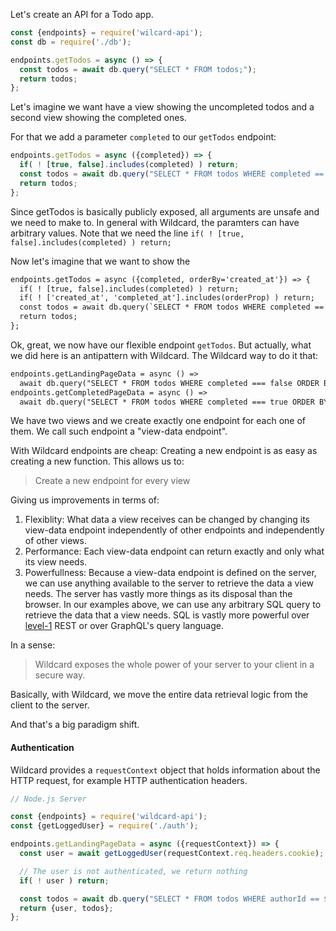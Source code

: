 
Let's create an API for a Todo app.



~~~js
const {endpoints} = require('wilcard-api');
const db = require('./db');

endpoints.getTodos = async () => {
  const todos = await db.query("SELECT * FROM todos;");
  return todos;
};
~~~

Let's imagine we want have a view showing the uncompleted todos and a second view showing the completed ones.

For that we add a parameter `completed` to our `getTodos` endpoint:

~~~js
endpoints.getTodos = async ({completed}) => {
  if( ! [true, false].includes(completed) ) return;
  const todos = await db.query("SELECT * FROM todos WHERE completed == ${completed};");
  return todos;
};
~~~

Since getTodos is basically publicly exposed, all arguments are unsafe and
we need to make to.
In general with Wildcard, the paramters can have arbitrary values.
Note that we need the line `if( ! [true, false].includes(completed) ) return;` 

Now let's imagine that we want to show the 

~~~diff
endpoints.getTodos = async ({completed, orderBy='created_at'}) => {
  if( ! [true, false].includes(completed) ) return;
  if( ! ['created_at', 'completed_at'].includes(orderProp) ) return;
  const todos = await db.query(`SELECT * FROM todos WHERE completed == ${completed} ORDER BY ${orderBy}`);
  return todos;
};
~~~

Ok, great, we now have our flexible endpoint `getTodos`.
But actually, what we did here is an antipattern with Wildcard.
The Wildcard way to do it that:

~~~diff
endpoints.getLandingPageData = async () =>
  await db.query("SELECT * FROM todos WHERE completed === false ORDER BY created_at");
endpoints.getCompletedPageData = async () =>
  await db.query("SELECT * FROM todos WHERE completed === true ORDER BY completed_at");
~~~

We have two views and we create exactly one endpoint for each one of them.
We call such endpoint a "view-data endpoint".

With Wildcard endpoints are cheap:
Creating a new endpoint is as easy as creating a new function.
This allows us to:

> Create a new endpoint for every view

Giving us improvements in terms of:
1. Flexiblity:
   What data a view receives can be changed by changing its view-data endpoint independently of other endpoints and independently of other views.
2. Performance:
   Each view-data endpoint can return exactly and only what its view needs.
3. Powerfullness:
   Because a view-data endpoint is defined on the server, we can use anything available to the server to retrieve the data a view needs.
   The server has vastly more things as its disposal than the browser.
   In our examples above, we can use any arbitrary SQL query to retrieve the data that a view needs.
   SQL is vastly more powerful over [level-1](https://martinfowler.com/articles/richardsonMaturityModel.html#level1) REST or over GraphQL's query language.

In a sense:

 > Wildcard exposes the whole power of your server to your client in a secure way.

Basically, with Wildcard, we move the entire data retrieval logic from the client to the server.

And that's a big paradigm shift.


#### Authentication

Wildcard provides a `requestContext` object that holds information about the HTTP request, for example HTTP authentication headers.

~~~js
// Node.js Server

const {endpoints} = require('wildcard-api');
const {getLoggedUser} = require('./auth');

endpoints.getLandingPageData = async ({requestContext}) => {
  const user = await getLoggedUser(requestContext.req.headers.cookie);

  // The user is not authenticated, we return nothing
  if( ! user ) return;

  const todos = await db.query("SELECT * FROM todos WHERE authorId == ${user.id};");
  return {user, todos};
};
~~~

